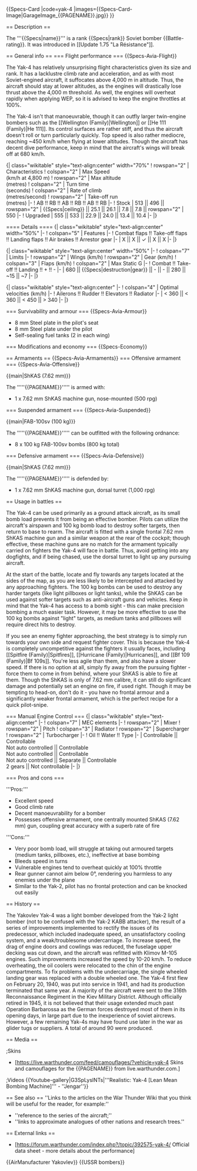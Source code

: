 {{Specs-Card
|code=yak-4
|images={{Specs-Card-Image|GarageImage_{{PAGENAME}}.jpg}}
}}

== Description ==
<!-- ''In the description, the first part should be about the history of and the creation and combat usage of the aircraft, as well as its key features. In the second part, tell the reader about the aircraft in the game. Insert a screenshot of the vehicle, so that if the novice player does not remember the vehicle by name, he will immediately understand what kind of vehicle the article is talking about.'' -->
The '''{{Specs|name}}''' is a rank {{Specs|rank}} Soviet bomber {{Battle-rating}}. It was introduced in [[Update 1.75 "La Résistance"]].

== General info ==
=== Flight performance ===
{{Specs-Avia-Flight}}
<!-- ''Describe how the aircraft behaves in the air. Speed, manoeuvrability, acceleration and allowable loads - these are the most important characteristics of the vehicle.'' -->
The Yak-4 has relatively unsurprising flight characteristics given its size and rank. It has a lacklustre climb rate and acceleration, and as with most Soviet-engined aircraft, it suffocates above 4,000 m in altitude. Thus, the aircraft should stay at lower altitudes, as the engines will drastically lose thrust above the 4,000 m threshold. As well, the engines will overheat rapidly when applying WEP, so it is advised to keep the engine throttles at 100%.

The Yak-4 isn't that manoeuvrable, though it can outfly larger twin-engine bombers such as the [[Wellington (Family)|Wellington]] or [[He 111 (Family)|He 111]]. Its control surfaces are rather stiff, and thus the aircraft doesn't roll or turn particularly quickly. Top speed is also rather mediocre, reaching ~450 km/h when flying at lower altitudes. Though the aircraft has decent dive performance, keep in mind that the aircraft's wings will break off at 680 km/h.

{| class="wikitable" style="text-align:center" width="70%"
! rowspan="2" | Characteristics
! colspan="2" | Max Speed<br>(km/h at 4,800 m)
! rowspan="2" | Max altitude<br>(metres)
! colspan="2" | Turn time<br>(seconds)
! colspan="2" | Rate of climb<br>(metres/second)
! rowspan="2" | Take-off run<br>(metres)
|-
! AB !! RB !! AB !! RB !! AB !! RB
|-
! Stock
| 513 || 496 || rowspan="2" | {{Specs|ceiling}} || 25.1 || 26.1 || 7.8 || 7.8 || rowspan="2" | 550
|-
! Upgraded
| 555 || 533 || 22.9 || 24.0 || 13.4 || 10.4
|-
|}

==== Details ====
{| class="wikitable" style="text-align:center" width="50%"
|-
! colspan="5" | Features
|-
! Combat flaps !! Take-off flaps !! Landing flaps !! Air brakes !! Arrestor gear
|-
| X || X || ✓ || X || X     <!-- ✓ -->
|-
|}

{| class="wikitable" style="text-align:center" width="50%"
|-
! colspan="7" | Limits
|-
! rowspan="2" | Wings (km/h)
! rowspan="2" | Gear (km/h)
! colspan="3" | Flaps (km/h)
! colspan="2" | Max Static G
|-
! Combat !! Take-off !! Landing !! + !! -
|-
| 680 <!-- {{Specs|destruction|body}} --> || {{Specs|destruction|gear}} || - || - || 280 || ~15 || ~7
|-
|}

{| class="wikitable" style="text-align:center"
|-
! colspan="4" | Optimal velocities (km/h)
|-
! Ailerons !! Rudder !! Elevators !! Radiator
|-
| < 360 || < 360 || < 450 || > 340
|-
|}

=== Survivability and armour ===
{{Specs-Avia-Armour}}
<!-- ''Examine the survivability of the aircraft. Note how vulnerable the structure is and how secure the pilot is, whether the fuel tanks are armoured, etc. Describe the armour, if there is any, and also mention the vulnerability of other critical aircraft systems.'' -->

* 8 mm Steel plate in the pilot's seat
* 8 mm Steel plate under the pilot
* Self-sealing fuel tanks (2 in each wing)

=== Modifications and economy ===
{{Specs-Economy}}

== Armaments ==
{{Specs-Avia-Armaments}}
=== Offensive armament ===
{{Specs-Avia-Offensive}}
<!-- ''Describe the offensive armament of the aircraft, if any. Describe how effective the cannons and machine guns are in a battle, and also what belts or drums are better to use. If there is no offensive weaponry, delete this subsection.'' -->
{{main|ShKAS (7.62 mm)}}

The '''''{{PAGENAME}}''''' is armed with:

* 1 x 7.62 mm ShKAS machine gun, nose-mounted (500 rpg)

=== Suspended armament ===
{{Specs-Avia-Suspended}}
<!-- ''Describe the aircraft's suspended armament: additional cannons under the wings, bombs, rockets and torpedoes. This section is especially important for bombers and attackers. If there is no suspended weaponry remove this subsection.'' -->
{{main|FAB-100sv (100 kg)}}

The '''''{{PAGENAME}}''''' can be outfitted with the following ordnance:

* 8 x 100 kg FAB-100sv bombs (800 kg total)

=== Defensive armament ===
{{Specs-Avia-Defensive}}
<!-- ''Defensive armament with turret machine guns or cannons, crewed by gunners. Examine the number of gunners and what belts or drums are better to use. If defensive weaponry is not available, remove this subsection.'' -->
{{main|ShKAS (7.62 mm)}}

The '''''{{PAGENAME}}''''' is defended by:

* 1 x 7.62 mm ShKAS machine gun, dorsal turret (1,000 rpg)

== Usage in battles ==
<!-- ''Describe the tactics of playing in the aircraft, the features of using aircraft in a team and advice on tactics. Refrain from creating a "guide" - do not impose a single point of view, but instead, give the reader food for thought. Examine the most dangerous enemies and give recommendations on fighting them. If necessary, note the specifics of the game in different modes (AB, RB, SB).'' -->
The Yak-4 can be used primarily as a ground attack aircraft, as its small bomb load prevents it from being an effective bomber. Pilots can utilize the aircraft's airspawn and 100 kg bomb load to destroy softer targets, then return to base to rearm. The aircraft is fitted with a single frontal 7.62 mm ShKAS machine gun and a similar weapon at the rear of the cockpit; though effective, these machine guns are no match for the armament typically carried on fighters the Yak-4 will face in battle. Thus, avoid getting into any dogfights, and if being chased, use the dorsal turret to light up any pursuing aircraft.

At the start of the battle, locate and fly towards any targets located at the sides of the map, as you are less likely to be intercepted and attacked by any approaching fighters. The 100 kg bombs can be used to destroy any harder targets (like light pillboxes or light tanks), while the ShKAS can be used against softer targets such as anti-aircraft guns and vehicles. Keep in mind that the Yak-4 has access to a bomb sight - this can make precision bombing a much easier task. However, it may be more effective to use the 100 kg bombs against "light" targets, as medium tanks and pillboxes will require direct hits to destroy.

If you see an enemy fighter approaching, the best strategy is to simply run towards your own side and request fighter cover. This is because the Yak-4 is completely uncompetitive against the fighters it usually faces, including [[Spitfire (Family)|Spitfires]], [[Hurricane (Family)|Hurricanes]], and [[Bf 109 (Family)|Bf 109s]]. You're less agile than them, and also have a slower speed. If there is no option at all, simply fly away from the pursuing fighter - force them to come in from behind, where your ShKAS is able to fire at them. Though the ShKAS is only of 7.62 mm calibre, it can still do significant damage and potentially set an engine on fire, if used right. Though it may be tempting to head-on, don't do it - you have no frontal armour and a significantly weaker frontal armament, which is the perfect recipe for a quick pilot-snipe.

=== Manual Engine Control ===
{| class="wikitable" style="text-align:center"
|-
! colspan="7" | MEC elements
|-
! rowspan="2" | Mixer
! rowspan="2" | Pitch
! colspan="3" | Radiator
! rowspan="2" | Supercharger
! rowspan="2" | Turbocharger
|-
! Oil !! Water !! Type
|-
| Controllable || Controllable<br>Not auto controlled || Controllable<br>Not auto controlled || Controllable<br>Not auto controlled || Separate || Controllable<br>2 gears || Not controllable
|-
|}

=== Pros and cons ===
<!-- ''Summarise and briefly evaluate the vehicle in terms of its characteristics and combat effectiveness. Mark its pros and cons in the bulleted list. Try not to use more than 6 points for each of the characteristics. Avoid using categorical definitions such as "bad", "good" and the like - use substitutions with softer forms such as "inadequate" and "effective".'' -->

'''Pros:'''

* Excellent speed
* Good climb rate
* Decent manoeuvrability for a bomber
* Possesses offensive armament, one centrally mounted ShKAS (7.62 mm) gun, coupling great accuracy with a superb rate of fire

'''Cons:'''

* Very poor bomb load, will struggle at taking out armoured targets (medium tanks, pillboxes, etc.), ineffective at base bombing
* Bleeds speed in turns
* Vulnerable engines tend to overheat quickly at 100% throttle
* Rear gunner cannot aim below 0°, rendering you harmless to any enemies under the plane
* Similar to the Yak-2, pilot has no frontal protection and can be knocked out easily

== History ==
<!-- ''Describe the history of the creation and combat usage of the aircraft in more detail than in the introduction. If the historical reference turns out to be too long, take it to a separate article, taking a link to the article about the vehicle and adding a block "/History" (example: <nowiki>https://wiki.warthunder.com/(Vehicle-name)/History</nowiki>) and add a link to it here using the <code>main</code> template. Be sure to reference text and sources by using <code><nowiki><ref></ref></nowiki></code>, as well as adding them at the end of the article with <code><nowiki><references /></nowiki></code>. This section may also include the vehicle's dev blog entry (if applicable) and the in-game encyclopedia description (under <code><nowiki>=== In-game description ===</nowiki></code>, also if applicable).'' -->

The Yakovlev Yak-4 was a light bomber developed from the Yak-2 light bomber (not to be confused with the Yak-2 KABB attacker), the result of a series of improvements implemented to rectify the issues of its predecessor, which included inadequate speed, an unsatisfactory cooling system, and a weak/troublesome undercarriage. To increase speed, the drag of engine doors and cowlings was reduced, the fuselage upper decking was cut down, and the aircraft was refitted with Klimov M-105 engines. Such improvements increased the speed by 10-20 km/h. To reduce overheating, the oil coolers were relocated to the chin of the engine compartments. To fix problems with the undercarriage, the single wheeled landing gear was replaced with a double wheeled one. The Yak-4 first flew on February 20, 1940, was put into service in 1941, and had its production terminated that same year. A majority of the aircraft were sent to the 316th Reconnaissance Regiment in the Kiev Military District. Although officially retired in 1945, it is not believed that their usage extended much past Operation Barbarossa as the German forces destroyed most of them in its opening days, in large part due to the inexperience of soviet aircrews. However, a few remaining Yak-4s may have found use later in the war as glider tugs or suppliers. A total of around 90 were produced.

== Media ==
<!-- ''Excellent additions to the article would be video guides, screenshots from the game, and photos.'' -->

;Skins
* [https://live.warthunder.com/feed/camouflages/?vehicle=yak-4 Skins and camouflages for the {{PAGENAME}} from live.warthunder.com.]

;Videos
{{Youtube-gallery|G3SpLyslNTs|'''Realistic: Yak-4 [Lean Mean Bombing Machine]''' - ''Jengar''}}

== See also ==
''Links to the articles on the War Thunder Wiki that you think will be useful for the reader, for example:''
* ''reference to the series of the aircraft;''
* ''links to approximate analogues of other nations and research trees.''

== External links ==
<!--''Paste links to sources and external resources, such as:''
* ''topic on the official game forum;''
* ''other literature.''-->

* [https://forum.warthunder.com/index.php?/topic/392575-yak-4/ Official data sheet - more details about the performance]

{{AirManufacturer Yakovlev}}
{{USSR bombers}}